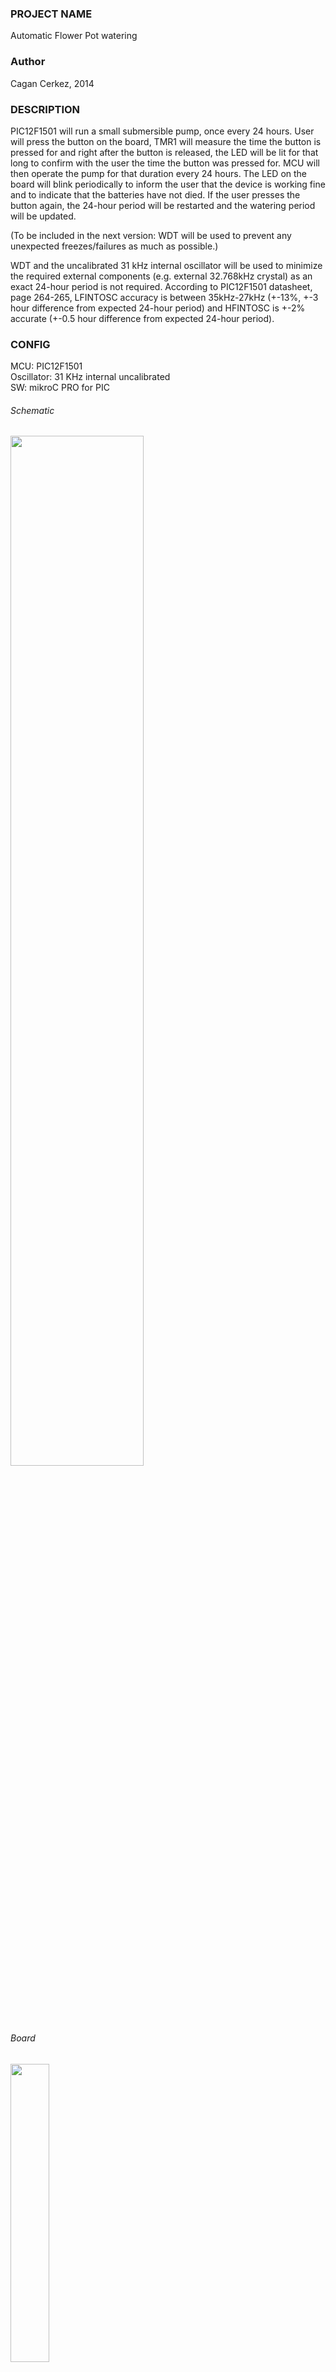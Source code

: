 <h3>PROJECT NAME</h3>
Automatic Flower Pot watering
     
<h3>Author</h3>
Cagan Cerkez, 2014
     
<h3>DESCRIPTION</h3>
PIC12F1501 will run a small submersible pump, once every 24 hours. User will
press the button on the board, TMR1 will measure the time the button is pressed for and
right after the button is released, the LED will be lit for that long to confirm with 
the user the time the button was pressed for. MCU will then operate the pump for that
duration every 24 hours. The LED on the board will blink periodically to inform the 
user that the device is working fine and to indicate that the batteries have not died.
If the user presses the button again, the 24-hour period will be restarted
and the watering period will be updated.

(To be included in the next version: WDT will be used to prevent any unexpected 
freezes/failures as much as possible.)
     
WDT and the uncalibrated 31 kHz internal oscillator will be used to minimize the
required external components (e.g. external 32.768kHz crystal) as an exact 24-hour 
period is not required. According to PIC12F1501 datasheet, page 264-265, LFINTOSC
accuracy is between 35kHz-27kHz (+-13%, +-3 hour difference from expected 24-hour period) 
and HFINTOSC is +-2% accurate (+-0.5 hour difference from expected 24-hour period).
     
<h3>CONFIG</h3>
MCU:                      PIC12F1501<br/>
Oscillator:               31 KHz internal uncalibrated<br/>
SW:                       mikroC PRO for PIC<br/>

<h6>Schematic</h6>
<img src="https://github.com/Choo57/Microchip/blob/main/Choo57/Automatic%20Flower%20Pot%20Watering/Schematic.PNG" width=65% height=65%>

<h6>Board</h6>
<img src="https://github.com/Choo57/Microchip/blob/main/Choo57/Automatic%20Flower%20Pot%20Watering/photo%20-%20board.png" width=35% height=35%>

<h6>Photo</h6>
<img src="https://github.com/Choo57/Microchip/blob/main/Choo57/Automatic%20Flower%20Pot%20Watering/photo%20-%20complete.png" width=40% height=40%>
